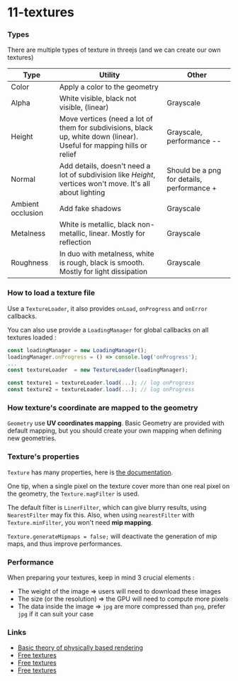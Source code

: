 # 11-textures

### Types

There are multiple types of texture in threejs (and we can create our own textures)

| Type              | Utility | Other |
| ----------------- | ------- | ----- |
| Color             | Apply a color to the geometry | |
| Alpha             | White visible, black not visible, (linear) | Grayscale |
| Height            | Move vertices (need a lot of them for subdivisions, black up, white down (linear). Useful for mapping hills or relief | Grayscale, performance -- |
| Normal            | Add details, doesn't need a lot of subdivision like _Height_, vertices won't move. It's all about lighting | Should be a png for details, performance + |
| Ambient occlusion | Add fake shadows | Grayscale |
| Metalness         | White is metallic, black non-metallic, linear. Mostly for reflection | Grayscale
| Roughness         | In duo with metalness, white is rough, black is smooth. Mostly for light dissipation | Grayscale

### How to load a texture file

Use a `TextureLoader`, it also provides `onLoad`, `onProgress` and `onError` callbacks.

You can also use provide a `LoadingManager` for global callbacks on all textures loaded :

```typescript
const loadingManager = new LoadingManager();
loadingManager.onProgress = () => console.log('onProgress');
...
const textureLoader  = new TextureLoader(loadingManager);

const texture1 = textureLoader.load(...); // log onProgress
const texture2 = textureLoader.load(...); // log onProgress
```

### How texture's coordinate are mapped to the geometry

`Geometry` use **UV coordinates mapping**.
Basic Geometry are provided with default mapping, but you should create your own mapping when defining new geometries.

### Texture's properties

`Texture` has many properties, here is [the documentation](https://threejs.org/docs/#api/en/textures/Texture).

One tip, when a single pixel on the texture cover more than one real pixel on the geometry, the `Texture.magFilter` is used.

The default filter is `LinerFilter`, which can give blurry results, using `NearestFilter` may fix this.
Also, when using `nearestFilter` with `Texture.minFilter`, you won't need **mip mapping**.

`Texture.generateMipmaps = false;` will deactivate the generation of mip maps, and thus improve performances.

### Performance

When preparing your textures, keep in mind 3 crucial elements :

- The weight of the image => users will need to download these images
- The size (or the resolution) => the GPU will need to compute more pixels
- The data inside the image => `jpg` are more compressed than `png`, prefer `jpg` if it can suit your case

### Links

- [Basic theory of physically based rendering](https://marmoset.co/posts/basic-theory-of-physically-based-rendering)
- [Free textures](https://3dtextures.me/)
- [Free textures](https://www.arroway-textures.ch/)
- [Free textures](https://www.poliigon.com/)
